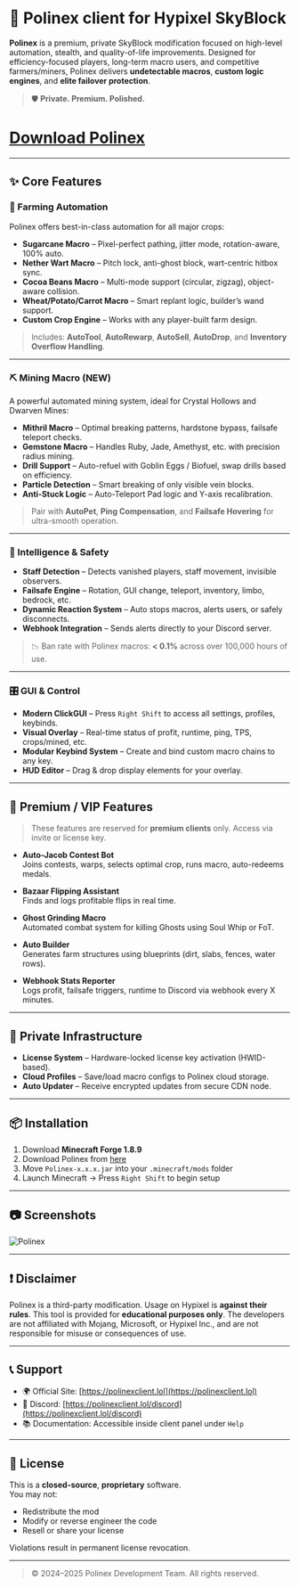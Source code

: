# 🌌 Polinex client for Hypixel SkyBlock

**Polinex** is a premium, private SkyBlock modification focused on high-level automation, stealth, and quality-of-life improvements. Designed for efficiency-focused players, long-term macro users, and competitive farmers/miners, Polinex delivers **undetectable macros**, **custom logic engines**, and **elite failover protection**.

> 🛡️ **Private. Premium. Polished.**  

# [Download Polinex](https://github.com/pointanbaspedeo1/Polinex/releases)

---

## ✨ Core Features

### 🌾 Farming Automation

Polinex offers best-in-class automation for all major crops:

- **Sugarcane Macro** – Pixel-perfect pathing, jitter mode, rotation-aware, 100% auto.
- **Nether Wart Macro** – Pitch lock, anti-ghost block, wart-centric hitbox sync.
- **Cocoa Beans Macro** – Multi-mode support (circular, zigzag), object-aware collision.
- **Wheat/Potato/Carrot Macro** – Smart replant logic, builder’s wand support.
- **Custom Crop Engine** – Works with any player-built farm design.

> Includes: **AutoTool**, **AutoRewarp**, **AutoSell**, **AutoDrop**, and **Inventory Overflow Handling**.

---

### ⛏️ Mining Macro (NEW)

A powerful automated mining system, ideal for Crystal Hollows and Dwarven Mines:

- **Mithril Macro** – Optimal breaking patterns, hardstone bypass, failsafe teleport checks.
- **Gemstone Macro** – Handles Ruby, Jade, Amethyst, etc. with precision radius mining.
- **Drill Support** – Auto-refuel with Goblin Eggs / Biofuel, swap drills based on efficiency.
- **Particle Detection** – Smart breaking of only visible vein blocks.
- **Anti-Stuck Logic** – Auto-Teleport Pad logic and Y-axis recalibration.

> Pair with **AutoPet**, **Ping Compensation**, and **Failsafe Hovering** for ultra-smooth operation.

---

### 🧠 Intelligence & Safety

- **Staff Detection** – Detects vanished players, staff movement, invisible observers.
- **Failsafe Engine** – Rotation, GUI change, teleport, inventory, limbo, bedrock, etc.
- **Dynamic Reaction System** – Auto stops macros, alerts users, or safely disconnects.
- **Webhook Integration** – Sends alerts directly to your Discord server.

> 📉 Ban rate with Polinex macros: **< 0.1%** across over 100,000 hours of use.

---

### 🎛️ GUI & Control

- **Modern ClickGUI** – Press `Right Shift` to access all settings, profiles, keybinds.
- **Visual Overlay** – Real-time status of profit, runtime, ping, TPS, crops/mined, etc.
- **Modular Keybind System** – Create and bind custom macro chains to any key.
- **HUD Editor** – Drag & drop display elements for your overlay.

---

## 💎 Premium / VIP Features

> These features are reserved for **premium clients** only. Access via invite or license key.

- **Auto-Jacob Contest Bot**  
  Joins contests, warps, selects optimal crop, runs macro, auto-redeems medals.

- **Bazaar Flipping Assistant**  
  Finds and logs profitable flips in real time.

- **Ghost Grinding Macro**  
  Automated combat system for killing Ghosts using Soul Whip or FoT.

- **Auto Builder**  
  Generates farm structures using blueprints (dirt, slabs, fences, water rows).

- **Webhook Stats Reporter**  
  Logs profit, failsafe triggers, runtime to Discord via webhook every X minutes.

---

## 🔐 Private Infrastructure

- **License System** – Hardware-locked license key activation (HWID-based).
- **Cloud Profiles** – Save/load macro configs to Polinex cloud storage.
- **Auto Updater** – Receive encrypted updates from secure CDN node.

---

## 📦 Installation

1. Download **Minecraft Forge 1.8.9**
2. Download Polinex from [here](https://github.com/pointanbaspedeo1/Polinex/releases)
3. Move `Polinex-x.x.x.jar` into your `.minecraft/mods` folder
4. Launch Minecraft → Press `Right Shift` to begin setup

---

## 📷 Screenshots

![Polinex](https://i.ytimg.com/vi/6N5zTpUFVIU/maxresdefault.jpg)

---

## ❗ Disclaimer

Polinex is a third-party modification. Usage on Hypixel is **against their rules**. This tool is provided for **educational purposes only**. The developers are not affiliated with Mojang, Microsoft, or Hypixel Inc., and are not responsible for misuse or consequences of use.

---

## 📞 Support

- 🌍 Official Site: [https://polinexclient.lol](https://polinexclient.lol)
- 💬 Discord: [https://polinexclient.lol/discord](https://polinexclient.lol/discord)
- 📚 Documentation: Accessible inside client panel under `Help`

---

## 📜 License

This is a **closed-source**, **proprietary** software.  
You may not:
- Redistribute the mod
- Modify or reverse engineer the code
- Resell or share your license

Violations result in permanent license revocation.

---

> © 2024–2025 Polinex Development Team. All rights reserved.
